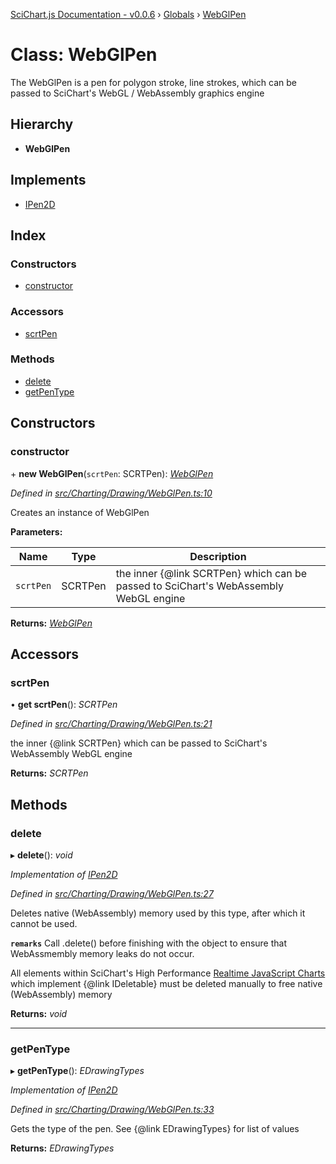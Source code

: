 [SciChart.js Documentation - v0.0.6](../README.md) › [Globals](../globals.md) › [WebGlPen](webglpen.md)

# Class: WebGlPen

The WebGlPen is a pen for polygon stroke, line strokes, which can be passed to SciChart's WebGL / WebAssembly graphics engine

## Hierarchy

* **WebGlPen**

## Implements

* [IPen2D](../interfaces/ipen2d.md)

## Index

### Constructors

* [constructor](webglpen.md#constructor)

### Accessors

* [scrtPen](webglpen.md#scrtpen)

### Methods

* [delete](webglpen.md#delete)
* [getPenType](webglpen.md#getpentype)

## Constructors

###  constructor

\+ **new WebGlPen**(`scrtPen`: SCRTPen): *[WebGlPen](webglpen.md)*

*Defined in [src/Charting/Drawing/WebGlPen.ts:10](https://github.com/ABTSoftware/SciChart.Dev/blob/46671d21ce/Web/src/SciChart/src/Charting/Drawing/WebGlPen.ts#L10)*

Creates an instance of WebGlPen

**Parameters:**

Name | Type | Description |
------ | ------ | ------ |
`scrtPen` | SCRTPen | the inner {@link SCRTPen} which can be passed to SciChart's WebAssembly WebGL engine  |

**Returns:** *[WebGlPen](webglpen.md)*

## Accessors

###  scrtPen

• **get scrtPen**(): *SCRTPen*

*Defined in [src/Charting/Drawing/WebGlPen.ts:21](https://github.com/ABTSoftware/SciChart.Dev/blob/46671d21ce/Web/src/SciChart/src/Charting/Drawing/WebGlPen.ts#L21)*

the inner {@link SCRTPen} which can be passed to SciChart's WebAssembly WebGL engine

**Returns:** *SCRTPen*

## Methods

###  delete

▸ **delete**(): *void*

*Implementation of [IPen2D](../interfaces/ipen2d.md)*

*Defined in [src/Charting/Drawing/WebGlPen.ts:27](https://github.com/ABTSoftware/SciChart.Dev/blob/46671d21ce/Web/src/SciChart/src/Charting/Drawing/WebGlPen.ts#L27)*

Deletes native (WebAssembly) memory used by this type, after which it cannot be used.

**`remarks`** 
Call .delete() before finishing with the object to ensure that WebAssmembly memory leaks do
not occur.

All elements within SciChart's High Performance
[Realtime JavaScript Charts](https://www.scichart.com/javascript-chart-features) which implement
{@link IDeletable} must be deleted manually to free native (WebAssembly) memory

**Returns:** *void*

___

###  getPenType

▸ **getPenType**(): *EDrawingTypes*

*Implementation of [IPen2D](../interfaces/ipen2d.md)*

*Defined in [src/Charting/Drawing/WebGlPen.ts:33](https://github.com/ABTSoftware/SciChart.Dev/blob/46671d21ce/Web/src/SciChart/src/Charting/Drawing/WebGlPen.ts#L33)*

Gets the type of the pen. See {@link EDrawingTypes} for list of values

**Returns:** *EDrawingTypes*
